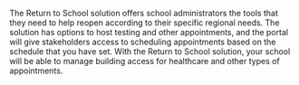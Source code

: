 The Return to School solution offers school administrators the tools that they need to help reopen according to their specific regional needs. The solution has options to host testing and other appointments, and the portal will give stakeholders access to scheduling appointments based on the schedule that you have set. With the Return to School solution, your school will be able to manage building access for healthcare and other types of appointments.
